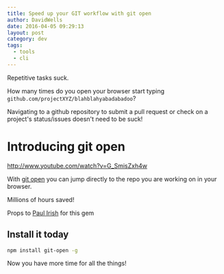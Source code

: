 ```yaml
---
title: Speed up your GIT workflow with git open
author: DavidWells
date: 2016-04-05 09:29:13
layout: post
category: dev
tags:
  - tools
  - cli
---
```


Repetitive tasks suck.

How many times do you open your browser start typing `github.com/projectXYZ/blahblahyabadabadoo`?

Navigating to a github repository to submit a pull request or check on a project's status/issues doesn't need to be suck!

# Introducing git open

http://www.youtube.com/watch?v=G_SmisZxh4w

With [git open](https://github.com/paulirish/git-open) you can jump directly to the repo you are working on in your browser.

Millions of hours saved!

Props to [Paul Irish](https://twitter.com/paul_irish) for this gem

## Install it today

```bash
npm install git-open -g
```

Now you have more time for all the things!
